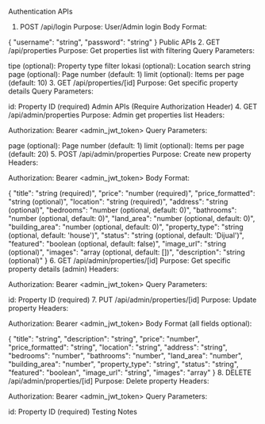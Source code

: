 Authentication APIs
1. POST /api/login
Purpose: User/Admin login Body Format:

{
  "username": "string",
  "password": "string"
}
Public APIs
2. GET /api/properties
Purpose: Get properties list with filtering Query Parameters:

tipe (optional): Property type filter
lokasi (optional): Location search string
page (optional): Page number (default: 1)
limit (optional): Items per page (default: 10)
3. GET /api/properties/[id]
Purpose: Get specific property details Query Parameters:

id: Property ID (required)
Admin APIs (Require Authorization Header)
4. GET /api/admin/properties
Purpose: Admin get properties list Headers:

Authorization: Bearer <admin_jwt_token>
Query Parameters:

page (optional): Page number (default: 1)
limit (optional): Items per page (default: 20)
5. POST /api/admin/properties
Purpose: Create new property Headers:

Authorization: Bearer <admin_jwt_token>
Body Format:

{
  "title": "string (required)",
  "price": "number (required)",
  "price_formatted": "string (optional)",
  "location": "string (required)",
  "address": "string (optional)",
  "bedrooms": "number (optional, default: 0)",
  "bathrooms": "number (optional, default: 0)",
  "land_area": "number (optional, default: 0)",
  "building_area": "number (optional, default: 0)",
  "property_type": "string (optional, default: 'house')",
  "status": "string (optional, default: 'Dijual')",
  "featured": "boolean (optional, default: false)",
  "image_url": "string (optional)",
  "images": "array (optional, default: [])",
  "description": "string (optional)"
}
6. GET /api/admin/properties/[id]
Purpose: Get specific property details (admin) Headers:

Authorization: Bearer <admin_jwt_token>
Query Parameters:

id: Property ID (required)
7. PUT /api/admin/properties/[id]
Purpose: Update property Headers:

Authorization: Bearer <admin_jwt_token>
Body Format (all fields optional):

{
  "title": "string",
  "description": "string",
  "price": "number",
  "price_formatted": "string",
  "location": "string",
  "address": "string",
  "bedrooms": "number",
  "bathrooms": "number",
  "land_area": "number",
  "building_area": "number",
  "property_type": "string",
  "status": "string",
  "featured": "boolean",
  "image_url": "string",
  "images": "array"
}
8. DELETE /api/admin/properties/[id]
Purpose: Delete property Headers:

Authorization: Bearer <admin_jwt_token>
Query Parameters:

id: Property ID (required)
Testing Notes